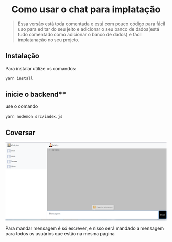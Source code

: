 <h1 align="center">Como usar o chat para implatação</h1>

>Essa versão está toda comentada e está com pouco código para fácil uso para editar do seu jeito e adicionar o seu banco de dados(está tudo comentado como adicionar o banco de dados) e fácil implatanação no seu projeto.

## Instalação
Para instalar utilize os comandos:
```bash
yarn install
```

## inicie o backend**
use o comando 
```bash
yarn nodemon src/index.js
```

## Coversar
![](./static/mensagem.PNG)

Para mandar mensagem é só escrever, e nisso será mandado a mensagem para todos os usuários que estão na mesma página


